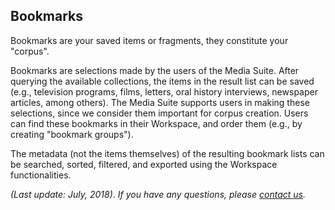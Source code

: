Bookmarks
---

Bookmarks are your saved items or fragments, they constitute your "corpus".

Bookmarks are selections made by the users of the Media Suite. After querying the available collections, the items in the result list can be saved (e.g., television programs, films, letters, oral history interviews, newspaper articles, among others). The Media Suite supports users in making these selections, since we consider them important for corpus creation. Users can find these bookmarks in their Workspace, and order them (e.g., by creating "bookmark groups").

The metadata (not the items themselves) of the resulting bookmark lists can be searched, sorted, filtered, and exported using the Workspace functionalities.



*(Last update: July, 2018)*. *If you have any questions, please [contact us]( https://mediasuite.clariah.nl/contact ).*


